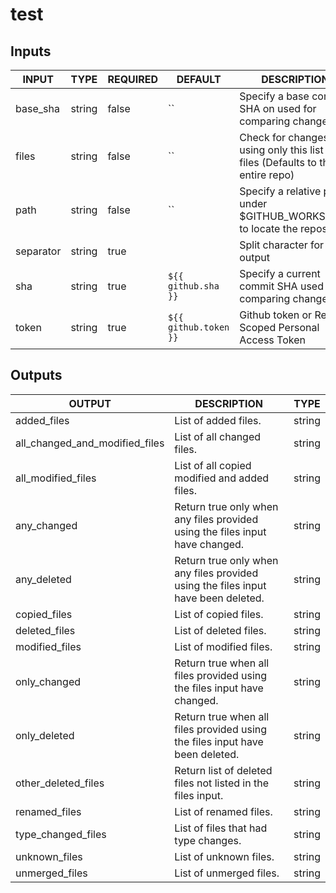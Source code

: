 # test

## Inputs

<!-- AUTO-DOC-INPUT:START - Do not remove or modify this section -->

|   INPUT   |  TYPE  | REQUIRED |        DEFAULT        |                                  DESCRIPTION                                  |
|-----------|--------|----------|-----------------------|-------------------------------------------------------------------------------|
| base_sha  | string | false    | ``                    | Specify a base commit SHA on used for comparing changes                       |
| files     | string | false    | ``                    | Check for changes using only this list of files (Defaults to the entire repo) |
| path      | string | false    | ``                    | Specify a relative path under $GITHUB_WORKSPACE to locate the repository      |
| separator | string | true     | ` `                   | Split character for array output                                              |
| sha       | string | true     | `${{ github.sha }}`   | Specify a current commit SHA used for comparing changes                       |
| token     | string | true     | `${{ github.token }}` | Github token or Repo Scoped Personal Access Token                             |

<!-- AUTO-DOC-INPUT:END -->

## Outputs

<!-- AUTO-DOC-OUTPUT:START - Do not remove or modify this section -->

|             OUTPUT             |                                    DESCRIPTION                                    |  TYPE  |
|--------------------------------|-----------------------------------------------------------------------------------|--------|
| added_files                    | List of added files.                                                              | string |
| all_changed_and_modified_files | List of all changed files.                                                        | string |
| all_modified_files             | List of all copied modified and added files.                                      | string |
| any_changed                    | Return true only when any files provided using the files input have changed.      | string |
| any_deleted                    | Return true only when any files provided using the files input have been deleted. | string |
| copied_files                   | List of copied files.                                                             | string |
| deleted_files                  | List of deleted files.                                                            | string |
| modified_files                 | List of modified files.                                                           | string |
| only_changed                   | Return true when all files provided using the files input have changed.           | string |
| only_deleted                   | Return true when all files provided using the files input have been deleted.      | string |
| other_deleted_files            | Return list of deleted files not listed in the files input.                       | string |
| renamed_files                  | List of renamed files.                                                            | string |
| type_changed_files             | List of files that had type changes.                                              | string |
| unknown_files                  | List of unknown files.                                                            | string |
| unmerged_files                 | List of unmerged files.                                                           | string |

<!-- AUTO-DOC-OUTPUT:END -->

